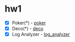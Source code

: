 # hw1

* [x] Poker(*) - [poker](poker)
* [x] Deco(*) - [deco](deco)
* [x] Log Analyzer - [log_analyzer](log_analyzer)